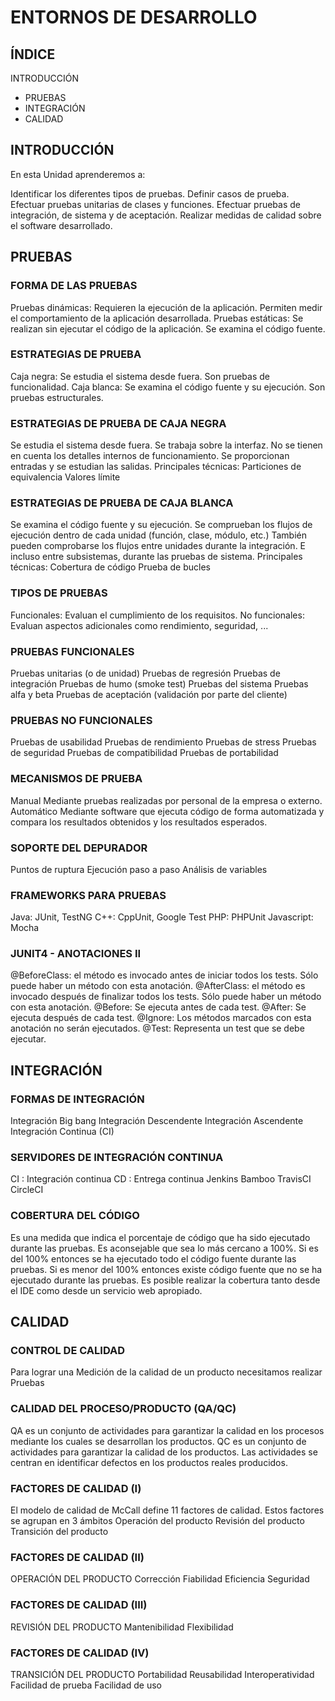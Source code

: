 
# ENTORNOS DE DESARROLLO

## ÍNDICE

INTRODUCCIÓN

- PRUEBAS
- INTEGRACIÓN
- CALIDAD

## INTRODUCCIÓN

En esta Unidad aprenderemos a:

Identificar los diferentes tipos de pruebas.
Definir casos de prueba.
Efectuar pruebas unitarias de clases y funciones.
Efectuar pruebas de integración, de sistema y de aceptación.
Realizar medidas de calidad sobre el software desarrollado.


## PRUEBAS

### FORMA DE LAS PRUEBAS

Pruebas dinámicas: Requieren la ejecución de la aplicación. Permiten medir el comportamiento de la aplicación desarrollada.
Pruebas estáticas: Se realizan sin ejecutar el código de la aplicación. Se examina el código fuente.

### ESTRATEGIAS DE PRUEBA

Caja negra: Se estudia el sistema desde fuera. Son pruebas de funcionalidad.
Caja blanca: Se examina el código fuente y su ejecución. Son pruebas estructurales.

### ESTRATEGIAS DE PRUEBA DE CAJA NEGRA

Se estudia el sistema desde fuera.
Se trabaja sobre la interfaz.
No se tienen en cuenta los detalles internos de funcionamiento.
Se proporcionan entradas y se estudian las salidas.
Principales técnicas:
Particiones de equivalencia
Valores límite

### ESTRATEGIAS DE PRUEBA DE CAJA BLANCA

Se examina el código fuente y su ejecución.
Se comprueban los flujos de ejecución dentro de cada unidad (función, clase, módulo, etc.)
También pueden comprobarse los flujos entre unidades durante la integración.
E incluso entre subsistemas, durante las pruebas de sistema.
Principales técnicas:
Cobertura de código
Prueba de bucles

### TIPOS DE PRUEBAS

Funcionales: Evaluan el cumplimiento de los requisitos.
No funcionales: Evaluan aspectos adicionales como rendimiento, seguridad, ...

### PRUEBAS FUNCIONALES

Pruebas unitarias (o de unidad)
Pruebas de regresión
Pruebas de integración
Pruebas de humo (smoke test)
Pruebas del sistema
Pruebas alfa y beta
Pruebas de aceptación (validación por parte del cliente)

### PRUEBAS NO FUNCIONALES

Pruebas de usabilidad
Pruebas de rendimiento
Pruebas de stress
Pruebas de seguridad
Pruebas de compatibilidad
Pruebas de portabilidad

### MECANISMOS DE PRUEBA

Manual
Mediante pruebas realizadas por personal de la empresa o externo.
Automático
Mediante software que ejecuta código de forma automatizada y compara los resultados obtenidos y los resultados esperados.

### SOPORTE DEL DEPURADOR

Puntos de ruptura
Ejecución paso a paso
Análisis de variables

### FRAMEWORKS PARA PRUEBAS

Java: JUnit, TestNG
C++: CppUnit, Google Test
PHP: PHPUnit
Javascript: Mocha

### JUNIT4 - ANOTACIONES II
@BeforeClass: el método es invocado antes de iniciar todos los tests. Sólo puede haber un método con esta anotación.
@AfterClass: el método es invocado después de finalizar todos los tests. Sólo puede haber un método con esta anotación.
@Before: Se ejecuta antes de cada test.
@After: Se ejecuta después de cada test.
@Ignore: Los métodos marcados con esta anotación no serán ejecutados.
@Test: Representa un test que se debe ejecutar.



## INTEGRACIÓN

### FORMAS DE INTEGRACIÓN

Integración Big bang
Integración Descendente
Integración Ascendente
Integración Continua (CI)

### SERVIDORES DE INTEGRACIÓN CONTINUA

CI : Integración continua
CD : Entrega continua
Jenkins
Bamboo
TravisCI
CircleCI

### COBERTURA DEL CÓDIGO

Es una medida que indica el porcentaje de código que ha sido ejecutado durante las pruebas.
Es aconsejable que sea lo más cercano a 100%.
Si es del 100% entonces se ha ejecutado todo el código fuente durante las pruebas.
Si es menor del 100% entonces existe código fuente que no se ha ejecutado durante las pruebas.
Es posible realizar la cobertura tanto desde el IDE como desde un servicio web apropiado.



## CALIDAD

### CONTROL DE CALIDAD

Para lograr una
Medición de la calidad de un producto
necesitamos realizar
Pruebas

### CALIDAD DEL PROCESO/PRODUCTO (QA/QC)

QA es un conjunto de actividades para garantizar la calidad en los procesos mediante los cuales se desarrollan los productos.
QC es un conjunto de actividades para garantizar la calidad de los productos. Las actividades se centran en identificar defectos en los productos reales producidos.

### FACTORES DE CALIDAD (I)

El modelo de calidad de McCall define 11 factores de calidad.
Estos factores se agrupan en 3 ámbitos
Operación del producto
Revisión del producto
Transición del producto

### FACTORES DE CALIDAD (II)

OPERACIÓN DEL PRODUCTO
Corrección
Fiabilidad
Eficiencia
Seguridad

### FACTORES DE CALIDAD (III)

REVISIÓN DEL PRODUCTO
Mantenibilidad
Flexibilidad

### FACTORES DE CALIDAD (IV)

TRANSICIÓN DEL PRODUCTO
Portabilidad
Reusabilidad
Interoperatividad
Facilidad de prueba
Facilidad de uso
